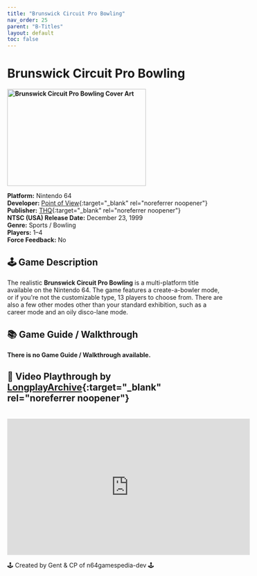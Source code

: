 ```yaml
---
title: "Brunswick Circuit Pro Bowling"
nav_order: 25
parent: "B-Titles"
layout: default
toc: false
---
```


# Brunswick Circuit Pro Bowling
<b>
<img src="https://gamepedia.cursecdn.com/gamia_gamepedia_en/thumb/0/0f/Front-Cover-Brunswick-Circuit-Pro-Bowling-NA-N64.jpg/450px-Front-Cover-Brunswick-Circuit-Pro-Bowling-NA-N64.jpg?version=5b7a807ebc5126430d86ed5457f9eaca" alt="Brunswick Circuit Pro Bowling Cover Art" style="object-fit:cover;width:320px;height:224px"/>
</b>

**Platform:** Nintendo 64  
**Developer:** [Point of View](https://en.wikipedia.org/wiki/Point_of_View,_Inc.){:target="_blank" rel="noreferrer noopener"}  
**Publisher:** [THQ](https://en.wikipedia.org/wiki/THQ){:target="_blank" rel="noreferrer noopener"}  
**NTSC (USA) Release Date:** December 23, 1999  
**Genre:** Sports / Bowling  
**Players:** 1–4  
**Force Feedback:** No  

## 🕹️ Game Description
The realistic <strong>Brunswick Circuit Pro Bowling</strong> is a multi-platform title available on the Nintendo 64. The game features a create-a-bowler mode, or if you're not the customizable type, 13 players to choose from. There are also a few other modes other than your standard exhibition, such as a career mode and an oily disco-lane mode.

## 📚 Game Guide / Walkthrough  
**There is no Game Guide / Walkthrough available.**

## 🎥 Video Playthrough by [LongplayArchive](https://www.youtube.com/channel/UCM8XzXipyTsylZ_WsGKmdKQ){:target="_blank" rel="noreferrer noopener"}  
<br />
<iframe width="560" height="315" src="https://www.youtube.com/embed/cJMBGnJUHDs" title="Brunswick Circuit Pro Bowling Longplay" frameborder="0" allowfullscreen></iframe>

🕹️ Created by Gent & CP of n64gamespedia-dev 🕹️

<!-- Vault Format: n64gamespedia-dev -->
<!-- Protocol Source: _vault-specs/format-protocol.md -->
